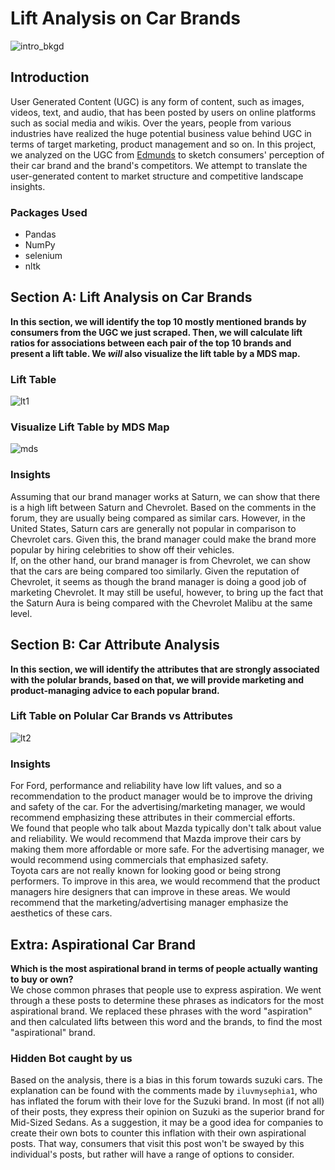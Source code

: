 # Lift Analysis on Car Brands  
![intro_bkgd](https://user-images.githubusercontent.com/47257479/102415236-72a95180-3fbd-11eb-90bf-102df808264a.png)  

## Introduction  
User Generated Content (UGC) is any form of content, such as images, videos, text, and audio, that has been posted by users on online platforms such as social media and wikis. Over the years, people from various industries have realized the huge potential business value behind UGC in terms of target marketing, product management and so on. In this project, we analyzed on the UGC from [Edmunds](https://forums.edmunds.com/) to sketch consumers' perception of their car brand and the brand's competitors. We attempt to translate the user-generated content to market structure and competitive landscape insights.  

### Packages Used  
* Pandas  
* NumPy  
* selenium  
* nltk  

## Section A: Lift Analysis on Car Brands  
**In this section, we will identify the top 10 mostly mentioned brands by consumers from the UGC we just scraped. Then, we will calculate lift ratios for associations between each pair of the top 10 brands and present a lift table. We *will* also visualize the lift table by a MDS map.**   

### Lift Table  
![lt1](https://user-images.githubusercontent.com/47257479/102414204-b56a2a00-3fbb-11eb-87c9-c5338c07e96b.png)  

### Visualize Lift Table by MDS Map  
![mds](https://user-images.githubusercontent.com/47257479/102414314-efd3c700-3fbb-11eb-9771-f54d713ece5f.png)  

### Insights  
Assuming that our brand manager works at Saturn, we can show that there is a high lift between Saturn and Chevrolet.  Based on the comments in the forum, they are usually being compared as similar cars.  However, in the United States, Saturn cars are generally not popular in comparison to Chevrolet cars.  Given this, the brand manager could make the brand more popular by hiring celebrities to show off their vehicles.  
If, on the other hand, our brand manager is from Chevrolet, we can show that the cars are being compared too similarly.  Given the reputation of Chevrolet, it seems as though the brand manager is doing a good job of marketing Chevrolet.  It may still be useful, however, to bring up the fact that the Saturn Aura is being compared with the Chevrolet Malibu at the same level. 

## Section B: Car Attribute Analysis  
**In this section, we will identify the attributes that are strongly associated with the polular brands, based on that, we will provide marketing and product-managing advice to each popular brand.**  

### Lift Table on Polular Car Brands vs Attributes  
![lt2](https://user-images.githubusercontent.com/47257479/102414503-46d99c00-3fbc-11eb-834c-12c30d798b3c.png)  

### Insights  
For Ford, performance and reliability have low lift values, and so a recommendation to the product manager would be to improve the driving and safety of the car.  For the advertising/marketing manager, we would recommend emphasizing these attributes in their commercial efforts.  
We found that people who talk about Mazda typically don't talk about value and reliability.  We would recommend that Mazda improve their cars by making them more affordable or more safe.  For the advertising manager, we would recommend using commercials that emphasized safety.  
Toyota cars are not really known for looking good or being strong performers.  To improve in this area, we would recommend that the product managers hire designers that can improve in these areas.  We would recommend that the marketing/advertising manager emphasize the aesthetics of these cars.  

## Extra: Aspirational Car Brand  
**Which is the most aspirational brand in terms of people actually wanting to buy or own?**    
We chose common phrases that people use to express aspiration.  We went through a these posts to determine these phrases as indicators for the most aspirational brand.  We replaced these phrases with the word "aspiration" and then calculated lifts between this word and the brands, to find the most "aspirational" brand.  
### Hidden Bot caught by us
Based on the analysis, there is a bias in this forum towards suzuki cars.  The explanation can be found with the comments made by `iluvmysephia1`, who has inflated the forum with their love for the Suzuki brand.  In most (if not all) of their posts, they express their opinion on Suzuki as the superior brand for Mid-Sized Sedans.  As a suggestion, it may be a good idea for companies to create their own bots to counter this inflation with their own aspirational posts.  That way, consumers that visit this post won't be swayed by this individual's posts, but rather will have a range of options to consider.
